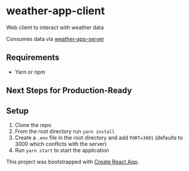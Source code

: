 # weather-app-client
Web client to interact with weather data

Consumes data via [weather-app-server](https://github.com/thomkrillis/weather-app-server)

## Requirements
- Yarn or npm

## Next Steps for Production-Ready

## Setup
1. Clone the repo
1. From the root directory run `yarn install`
1. Create a `.env` file in the root directory and add `PORT=3001` (defaults to 3000 which conflicts with the server)
1. Run `yarn start` to start the application


This project was bootstrapped with [Create React App](https://github.com/facebook/create-react-app).
